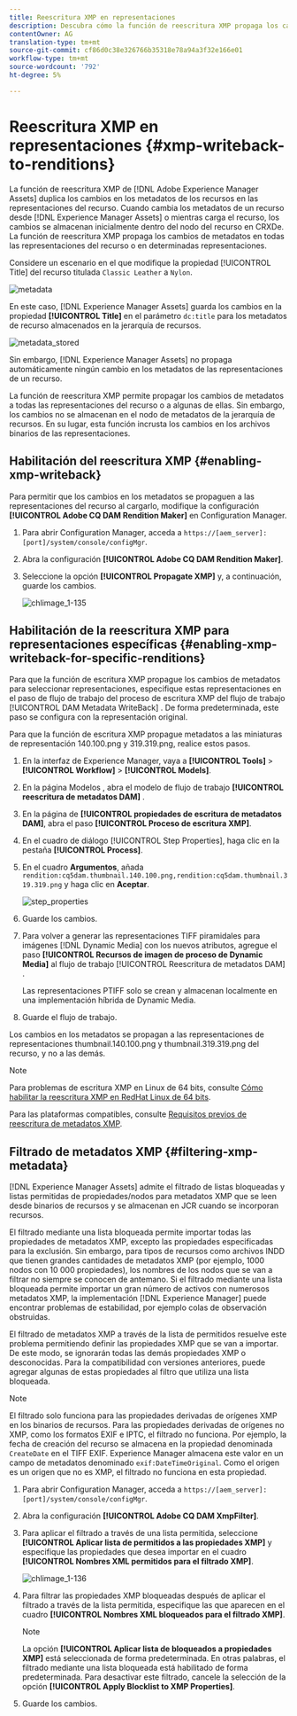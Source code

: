 ```yaml
---
title: Reescritura XMP en representaciones
description: Descubra cómo la función de reescritura XMP propaga los cambios de metadatos de un recurso a todas las representaciones del recurso o a algunas de ellas.
contentOwner: AG
translation-type: tm+mt
source-git-commit: cf86d0c38e326766b35318e78a94a3f32e166e01
workflow-type: tm+mt
source-wordcount: '792'
ht-degree: 5%

---
```



# Reescritura XMP en representaciones {#xmp-writeback-to-renditions}

La función de reescritura XMP de [!DNL Adobe Experience Manager Assets] duplica los cambios en los metadatos de los recursos en las representaciones del recurso. Cuando cambia los metadatos de un recurso desde [!DNL Experience Manager Assets] o mientras carga el recurso, los cambios se almacenan inicialmente dentro del nodo del recurso en CRXDe. La función de reescritura XMP propaga los cambios de metadatos en todas las representaciones del recurso o en determinadas representaciones.

Considere un escenario en el que modifique la propiedad [!UICONTROL Title] del recurso titulada `Classic Leather` a `Nylon`.

![metadata](assets/metadata.png)

En este caso, [!DNL Experience Manager Assets] guarda los cambios en la propiedad **[!UICONTROL Title]** en el parámetro `dc:title` para los metadatos de recurso almacenados en la jerarquía de recursos.

![metadata_stored](assets/metadata_stored.png)

Sin embargo, [!DNL Experience Manager Assets] no propaga automáticamente ningún cambio en los metadatos de las representaciones de un recurso.

La función de reescritura XMP permite propagar los cambios de metadatos a todas las representaciones del recurso o a algunas de ellas. Sin embargo, los cambios no se almacenan en el nodo de metadatos de la jerarquía de recursos. En su lugar, esta función incrusta los cambios en los archivos binarios de las representaciones.

## Habilitación del reescritura XMP {#enabling-xmp-writeback}

Para permitir que los cambios en los metadatos se propaguen a las representaciones del recurso al cargarlo, modifique la configuración **[!UICONTROL Adobe CQ DAM Rendition Maker]** en Configuration Manager.

1. Para abrir Configuration Manager, acceda a `https://[aem_server]:[port]/system/console/configMgr`.
1. Abra la configuración **[!UICONTROL Adobe CQ DAM Rendition Maker]**.
1. Seleccione la opción **[!UICONTROL Propagate XMP]** y, a continuación, guarde los cambios.

   ![chlimage_1-135](assets/chlimage_1-346.png)

## Habilitación de la reescritura XMP para representaciones específicas {#enabling-xmp-writeback-for-specific-renditions}

Para que la función de escritura XMP propague los cambios de metadatos para seleccionar representaciones, especifique estas representaciones en el paso de flujo de trabajo del proceso de escritura XMP del flujo de trabajo [!UICONTROL DAM Metadata WriteBack] . De forma predeterminada, este paso se configura con la representación original.

Para que la función de escritura XMP propague metadatos a las miniaturas de representación 140.100.png y 319.319.png, realice estos pasos.

1. En la interfaz de Experience Manager, vaya a **[!UICONTROL Tools]** > **[!UICONTROL Workflow]** > **[!UICONTROL Models]**.
1. En la página Modelos , abra el modelo de flujo de trabajo **[!UICONTROL reescritura de metadatos DAM]** .
1. En la página de **[!UICONTROL propiedades de escritura de metadatos DAM]**, abra el paso **[!UICONTROL Proceso de escritura XMP]**.
1. En el cuadro de diálogo [!UICONTROL Step Properties], haga clic en la pestaña **[!UICONTROL Process]**.
1. En el cuadro **Argumentos**, añada `rendition:cq5dam.thumbnail.140.100.png,rendition:cq5dam.thumbnail.319.319.png` y haga clic en **Aceptar**.

   ![step_properties](assets/step_properties.png)

1. Guarde los cambios.
1. Para volver a generar las representaciones TIFF piramidales para imágenes [!DNL Dynamic Media] con los nuevos atributos, agregue el paso **[!UICONTROL Recursos de imagen de proceso de Dynamic Media]** al flujo de trabajo [!UICONTROL Reescritura de metadatos DAM] .

   Las representaciones PTIFF solo se crean y almacenan localmente en una implementación híbrida de Dynamic Media.

1. Guarde el flujo de trabajo.

Los cambios en los metadatos se propagan a las representaciones de representaciones thumbnail.140.100.png y thumbnail.319.319.png del recurso, y no a las demás.

>[!NOTE]
>
>Para problemas de escritura XMP en Linux de 64 bits, consulte [Cómo habilitar la reescritura XMP en RedHat Linux de 64 bits](https://helpx.adobe.com/experience-manager/kb/enable-xmp-write-back-64-bit-redhat.html).
>
>Para las plataformas compatibles, consulte [Requisitos previos de reescritura de metadatos XMP](/help/sites-deploying/technical-requirements.md#requirements-for-aem-assets-xmp-metadata-write-back).

## Filtrado de metadatos XMP {#filtering-xmp-metadata}

[!DNL Experience Manager Assets] admite el filtrado de listas bloqueadas y listas permitidas de propiedades/nodos para metadatos XMP que se leen desde binarios de recursos y se almacenan en JCR cuando se incorporan recursos.

El filtrado mediante una lista bloqueada permite importar todas las propiedades de metadatos XMP, excepto las propiedades especificadas para la exclusión. Sin embargo, para tipos de recursos como archivos INDD que tienen grandes cantidades de metadatos XMP (por ejemplo, 1000 nodos con 10 000 propiedades), los nombres de los nodos que se van a filtrar no siempre se conocen de antemano. Si el filtrado mediante una lista bloqueada permite importar un gran número de activos con numerosos metadatos XMP, la implementación [!DNL Experience Manager] puede encontrar problemas de estabilidad, por ejemplo colas de observación obstruidas.

El filtrado de metadatos XMP a través de la lista de permitidos resuelve este problema permitiendo definir las propiedades XMP que se van a importar. De este modo, se ignorarán todas las demás propiedades XMP o desconocidas. Para la compatibilidad con versiones anteriores, puede agregar algunas de estas propiedades al filtro que utiliza una lista bloqueada.

>[!NOTE]
>
>El filtrado solo funciona para las propiedades derivadas de orígenes XMP en los binarios de recursos. Para las propiedades derivadas de orígenes no XMP, como los formatos EXIF e IPTC, el filtrado no funciona. Por ejemplo, la fecha de creación del recurso se almacena en la propiedad denominada `CreateDate` en el TIFF EXIF. Experience Manager almacena este valor en un campo de metadatos denominado `exif:DateTimeOriginal`. Como el origen es un origen que no es XMP, el filtrado no funciona en esta propiedad.

1. Para abrir Configuration Manager, acceda a `https://[aem_server]:[port]/system/console/configMgr`.
1. Abra la configuración **[!UICONTROL Adobe CQ DAM XmpFilter]**.
1. Para aplicar el filtrado a través de una lista permitida, seleccione **[!UICONTROL Aplicar lista de permitidos a las propiedades XMP]** y especifique las propiedades que desea importar en el cuadro **[!UICONTROL Nombres XML permitidos para el filtrado XMP]**.

   ![chlimage_1-136](assets/chlimage_1-347.png)

1. Para filtrar las propiedades XMP bloqueadas después de aplicar el filtrado a través de la lista permitida, especifique las que aparecen en el cuadro **[!UICONTROL Nombres XML bloqueados para el filtrado XMP]**.

   >[!NOTE]
   >
   >La opción **[!UICONTROL Aplicar lista de bloqueados a propiedades XMP]** está seleccionada de forma predeterminada. En otras palabras, el filtrado mediante una lista bloqueada está habilitado de forma predeterminada. Para desactivar este filtrado, cancele la selección de la opción **[!UICONTROL Apply Blocklist to XMP Properties]**.

1. Guarde los cambios.
